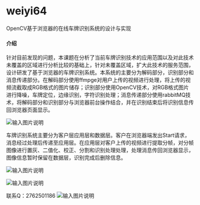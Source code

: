 # weiyi64
OpenCV基于浏览器的在线车牌识别系统的设计与实现

#### 介绍
针对目前发现的问题，本课题在分析了当前车牌识别技术的应用范围以及对此技术未覆盖的区域进行分析比较的基础上，针对未覆盖区域，扩大此技术的服务范围，设计研发了基于浏览器的车牌识别系统。本系统的主要分为解码部分，识别部分和消息传递部分。在解码部分使用ffmpge对用户上传的视频进行处理，将上传的视频流截取成RGB格式的图片储存；识别部分使用OpenCV技术，对RGB格式图片进行降噪，车牌定位，边缘识别，字符识别处理；消息传递部分使用rabbitMQ技术，将解码部分和识别部分与浏览器前台操作结合，并在识别结束后将识别信息传回浏览器页面显示。

![输入图片说明](https://images.gitee.com/uploads/images/2020/1129/223304_213a9463_4865385.png "屏幕截图.png")

车牌识别系统主要分为客户层应用层和数据层。客户在浏览器端发出Start请求，消息经过处理后传递至应用层。在应用层对客户上传的视频进行提取分帧，对分帧图像进行置灰、二值化、校正、分割和识别处理处理，处理消息传回浏览器显示，图像信息暂时保留在数据层，识别完成后删除信息。

![输入图片说明](https://images.gitee.com/uploads/images/2020/1129/223321_c3fc4dbe_4865385.png "屏幕截图.png")

![输入图片说明](https://images.gitee.com/uploads/images/2020/1129/223336_9bfab99e_4865385.png "屏幕截图.png")


联系Q：2762501186
![输入图片说明](https://images.gitee.com/uploads/images/2020/1119/003728_cd598bb9_4865385.jpeg "微信.jpg")
